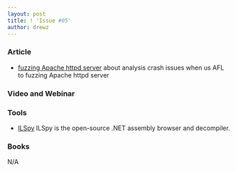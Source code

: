 ```yaml
---
layout: post
title: ! 'Issue #05'
author: drewz
---
```



### Article
- [fuzzing Apache httpd server](https://animal0day.blogspot.co.uk/2017/07/from-fuzzing-apache-httpd-server-to-cve.html) about analysis crash issues when us AFL to fuzzing Apache httpd server

### Video and Webinar



### Tools
- [ILSpy](https://github.com/icsharpcode/ILSpy) ILSpy is the open-source .NET assembly browser and decompiler.


### Books
N/A
